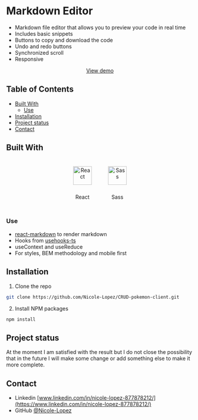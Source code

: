 # Markdown Editor

- Markdown file editor that allows you to preview your code in real time
- Includes basic snippets
- Buttons to copy and download the code
- Undo and redo buttons
- Synchronized scroll
- Responsive


<p align="center"><a href="https://nicole-lopez.github.io/markdown-editor/">View demo</a></p>

## Table of Contents
- [Built With](#built-with)
	- [Use](#use)
- [Installation](#installation)
- [Project status](#project-status)
- [Contact](#contact)


## Built With
<div align="center">  
<span style="margin: 10px; display:inline-block">
<img style="margin: 10px" src="https://profilinator.rishav.dev/skills-assets/react-original-wordmark.svg" alt="React" height="50" /></a>  
<p>React</p>
</span>

<span style="margin: 10px; display:inline-block">
<img style="margin: 10px" src="https://profilinator.rishav.dev/skills-assets/sass-original.svg" alt="Sass" height="50" /></a>  
<p>Sass</p>
</span>
</div>

### Use

- [react-markdown](https://github.com/remarkjs/react-markdown) to render markdown
- Hooks from [usehooks-ts](https://github.com/juliencrn/usehooks-ts) 
- useContext and useReduce
- For styles, BEM methodology and mobile first



## Installation
1. Clone the repo

```sh
git clone https://github.com/Nicole-Lopez/CRUD-pokemon-client.git
```

2. Install NPM packages

```sh
npm install
```



## Project status
At the moment I am satisfied with the result but I do not close the possibility that in the future I will make some change or add something else to make it more complete.



## Contact

- Linkedin [www.linkedin.com/in/nicole-lopez-877878212/](https://www.linkedin.com/in/nicole-lopez-877878212/)
- GitHub [@Nicole-Lopez](https://github.com/Nicole-Lopez "I have more projects :)")
